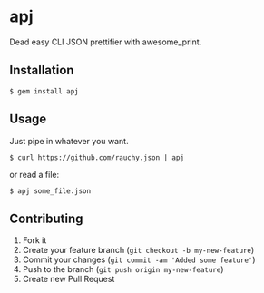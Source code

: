 # apj

Dead easy CLI JSON prettifier with awesome_print.

## Installation

    $ gem install apj

## Usage

Just pipe in whatever you want.

    $ curl https://github.com/rauchy.json | apj

or read a file:

    $ apj some_file.json

## Contributing

1. Fork it
2. Create your feature branch (`git checkout -b my-new-feature`)
3. Commit your changes (`git commit -am 'Added some feature'`)
4. Push to the branch (`git push origin my-new-feature`)
5. Create new Pull Request
